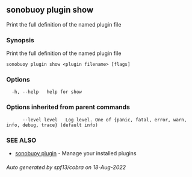 ## sonobuoy plugin show

Print the full definition of the named plugin file

### Synopsis

Print the full definition of the named plugin file

```
sonobuoy plugin show <plugin filename> [flags]
```

### Options

```
  -h, --help   help for show
```

### Options inherited from parent commands

```
      --level level   Log level. One of {panic, fatal, error, warn, info, debug, trace} (default info)
```

### SEE ALSO

* [sonobuoy plugin](sonobuoy_plugin.md)	 - Manage your installed plugins

###### Auto generated by spf13/cobra on 18-Aug-2022
